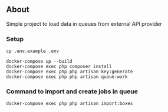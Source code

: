## About

Simple project to load data in queues from external API provider

### Setup

```
cp .env.example .env

docker-compose up --build
docker-compose exec php composer install
docker-compose exec php php artisan key:generate
docker-compose exec php php artisan queue:work
```

### Command to import and create jobs in queue

```docker-compose exec php php artisan import:boxes```
